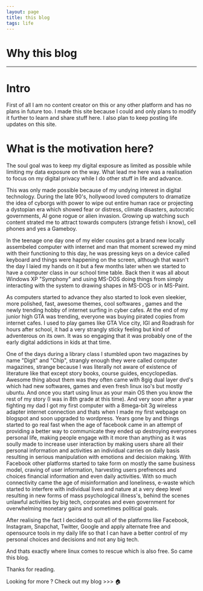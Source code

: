 ```yaml
---
layout: page
title: this blog
tags: life
---
```


# Why this blog
---


# Intro

First of all I am no content creator on this or any other platform and has no plans in future too. I made this site because I could and only plans to modify it further to learn and share stuff here. I also plan to keep posting life updates on this site.



# What is the motivation here?

The soul goal was to keep my digital exposure as limited as possible while limiting my data exposure on the way. What lead me here was a realisation to focus on my digital privacy while I do other stuff in life and advance.

This was only made possible because of my undying interest in digital technology. During the late 90's, hollywood loved computers to dramatize the idea of cyborgs with power to wipe out entire human race or projecting a dystopian era which showed fear or distress, climate disasters, autocratic governments, AI gone rogue or alien invasion. Growing up watching such content strated me to attract towards computers (strange fetish i know), cell phones and yes a Gameboy.

In the teenage one day one of my elder cousins got a brand new locally assembeled computer with internet and man that moment screwed my mind with their functioning to this day, he was pressing keys on a device called keyboard and things were happening on the screen, although that wasn't the day I laied my hands on it but a few months later when we started to have a computer class in our school time table. Back then it was all about Windows XP "Symphony" and using MS-DOS doing things from simply interacting with the system to drawing shapes in MS-DOS or in MS-Paint.

As computers started to advance they also started to look even sleekier, more polished, fast, awesome themes, cool softwares , games and the newly trending hobby of internet surfing in cyber cafes. At the end of my junior high GTA was trending, everyone was buying pirated copies from internet cafes. I used to play games like GTA Vice city, IGI and Roadrash for hours after school, it had a very strangly sticky feeling but kind of adventerous on its own. It was so engaging that it was probably one of the early digital addictions in kids at that time.

One of the days during a library class I stumbled upon two magazines by name "Digit" and "Chip", strangly enough they were called computer magazines, strange because I was literally not aware of existence of literature like that except story books, course guides, encyclopedias. Awesome thing about them was they often came with 8gig dual layer dvd's which had new softwares, games and even fresh linux iso's but mostly ubuntu. And once you start using linux as your main OS then you know the rest of my story (I was in 8th grade at this time). And very soon after a year fighting my dad I got my first computer with a 8mega-bit 3g wireless adapter internet connection and thats when I made my first webpage on blogspot and soon upgraded to wordpress. Years gone by and things started to go real fast when the age of facebook came in an attempt of providing a better way to communicate they ended up destroying everyones personal life, making people engage with it more than anything as it was soully made to increase user interaction by making users share all their personal information and activities an individual carries on daily basis resulting in serious manipulation with emotions and decision making. With Facebook other platforms started to take form on mostly the same business model, craving of user information, harvesting users prefrences and choices financial information and even daily activities. With so much connectivity came the age of misinformation and loneliness, e-waste which started to interfere with individual lives and nature at a very deep level resulting in new forms of mass psychological illness's, behind the scenes unlawful activities by big tech, corporates and even government for overwhelming monetary gains and sometimes political goals.

After realising the fact I decided to quit all of the platforms like Facebook, Instagram, Snapchat, Twitter, Google and apply alternate free and opensource tools in my daily life so that I can have a better control of my personal choices and decisions and not any big tech.

And thats exactly where linux comes to rescue which is also free. So came this blog.

Thanks for reading.


Looking for more ?
Check out my blog >>> 🏠
